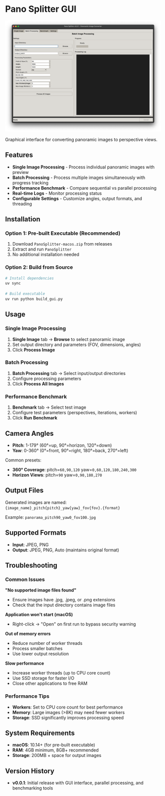 # Pano Splitter GUI

![GUI Screenshot](./assets/pano-splitter-gui.png)

Graphical interface for converting panoramic images to perspective views.

## Features

- **Single Image Processing** - Process individual panoramic images with preview
- **Batch Processing** - Process multiple images simultaneously with progress tracking
- **Performance Benchmark** - Compare sequential vs parallel processing
- **Real-time Logs** - Monitor processing status
- **Configurable Settings** - Customize angles, output formats, and threading

## Installation

### Option 1: Pre-built Executable (Recommended)

1. Download `PanoSplitter-macos.zip` from releases
2. Extract and run `PanoSplitter`
3. No additional installation needed

### Option 2: Build from Source

```bash
# Install dependencies
uv sync

# Build executable
uv run python build_gui.py
```

## Usage

### Single Image Processing

1. **Single Image** tab → **Browse** to select panoramic image
2. Set output directory and parameters (FOV, dimensions, angles)
3. Click **Process Image**

### Batch Processing

1. **Batch Processing** tab → Select input/output directories
2. Configure processing parameters
3. Click **Process All Images**

### Performance Benchmark

1. **Benchmark** tab → Select test image
2. Configure test parameters (perspectives, iterations, workers)
3. Click **Run Benchmark**

## Camera Angles

- **Pitch**: 1-179° (60°=up, 90°=horizon, 120°=down)
- **Yaw**: 0-360° (0°=front, 90°=right, 180°=back, 270°=left)

Common presets:

- **360° Coverage**: pitch=`60,90,120` yaw=`0,60,120,180,240,300`
- **Horizon Views**: pitch=`90` yaw=`0,90,180,270`

## Output Files

Generated images are named: `{image_name}_pitch{pitch}_yaw{yaw}_fov{fov}.{format}`

Example: `panorama_pitch90_yaw0_fov100.jpg`

## Supported Formats

- **Input**: JPEG, PNG
- **Output**: JPEG, PNG, Auto (maintains original format)

## Troubleshooting

### Common Issues

**"No supported image files found"**

- Ensure images have .jpg, .jpeg, or .png extensions
- Check that the input directory contains image files

**Application won't start (macOS)**

- Right-click → "Open" on first run to bypass security warning

**Out of memory errors**

- Reduce number of worker threads
- Process smaller batches
- Use lower output resolution

**Slow performance**

- Increase worker threads (up to CPU core count)
- Use SSD storage for faster I/O
- Close other applications to free RAM

### Performance Tips

- **Workers**: Set to CPU core count for best performance
- **Memory**: Large images (>8K) may need fewer workers
- **Storage**: SSD significantly improves processing speed

## System Requirements

- **macOS**: 10.14+ (for pre-built executable)
- **RAM**: 4GB minimum, 8GB+ recommended
- **Storage**: 200MB + space for output images

## Version History

- **v0.0.1**: Initial release with GUI interface, parallel processing, and benchmarking tools
